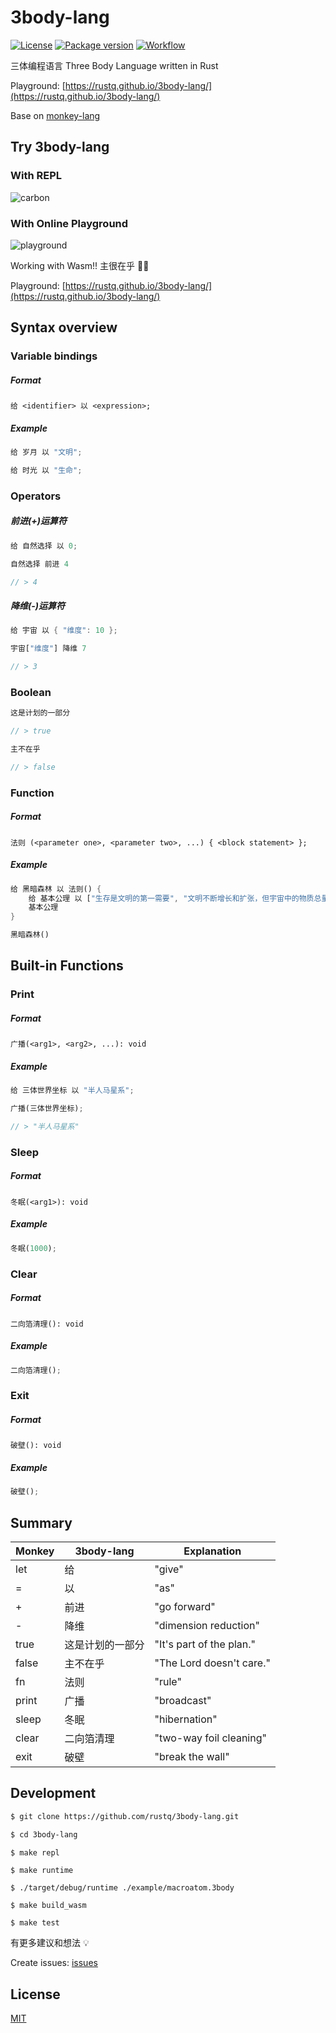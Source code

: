 # 3body-lang

[![License](https://img.shields.io/badge/license-MIT%20License-blue.svg)](https://opensource.org/licenses/MIT)
[![Package version](https://img.shields.io/crates/v/three_body_lang.svg)](https://crates.io/crates/three_body_lang)
[![Workflow](https://img.shields.io/github/actions/workflow/status/rustq/3body-lang/CI.yml?branch=main)](https://github.com/rustq/3body-lang/actions)


三体编程语言 Three Body Language written in Rust

Playground: [https://rustq.github.io/3body-lang/](https://rustq.github.io/3body-lang/)

Base on [monkey-lang](https://github.com/wadackel/rs-monkey-lang)

## Try 3body-lang

### With REPL

![carbon](https://user-images.githubusercontent.com/11075892/218237230-18000cfe-8db1-4bf7-979d-a11695039f35.png)


### With Online Playground

![playground](https://user-images.githubusercontent.com/11075892/218256821-376b9f89-46f7-40b2-9dcd-00baafa31891.png)

Working with Wasm!! 主很在乎 👏🏻

Playground: [https://rustq.github.io/3body-lang/](https://rustq.github.io/3body-lang/)

## Syntax overview

### Variable bindings

##### Format

```
给 <identifier> 以 <expression>;
```

##### Example

```rust
给 岁月 以 "文明";

给 时光 以 "生命";
```

### Operators

##### 前进(+)运算符

```rust
给 自然选择 以 0;

自然选择 前进 4

// > 4
```

##### 降维(-)运算符

```rust
给 宇宙 以 { "维度": 10 };

宇宙["维度"] 降维 7

// > 3
```

### Boolean

```rust
这是计划的一部分

// > true
```

```rust
主不在乎

// > false
```

### Function

##### Format

```
法则 (<parameter one>, <parameter two>, ...) { <block statement> };
```

##### Example

```rust
给 黑暗森林 以 法则() {
    给 基本公理 以 ["生存是文明的第一需要", "文明不断增长和扩张，但宇宙中的物质总量保持不变"];
    基本公理
}

黑暗森林()
```

## Built-in Functions

### Print

##### Format

```
广播(<arg1>, <arg2>, ...): void
```

##### Example

```rust
给 三体世界坐标 以 "半人马星系";

广播(三体世界坐标);

// > "半人马星系"
```

### Sleep

##### Format

```
冬眠(<arg1>): void
```

##### Example

```rust
冬眠(1000);
```

### Clear

##### Format

```
二向箔清理(): void
```

##### Example

```rust
二向箔清理();
```

### Exit

##### Format

```
破壁(): void
```

##### Example

```rust
破壁();
```

## Summary

|Monkey|3body-lang|Explanation|
|---|---|---|
|let|给|"give"|
|=|以|"as"|
|+|前进|"go forward"|
|-|降维|"dimension reduction"|
|true|这是计划的一部分|"It's part of the plan."|
|false|主不在乎|"The Lord doesn't care."|
|fn|法则|"rule"|
|print|广播|"broadcast"|
|sleep|冬眠|"hibernation"|
|clear|二向箔清理|"two-way foil cleaning"|
|exit|破壁|"break the wall"|

## Development

```bash
$ git clone https://github.com/rustq/3body-lang.git

$ cd 3body-lang

$ make repl
```

```
$ make runtime

$ ./target/debug/runtime ./example/macroatom.3body
```

```
$ make build_wasm
```

```
$ make test
```

有更多建议和想法 💡

Create issues: [issues](https://github.com/rustq/3body-lang/issues)

## License

[MIT](https://opensource.org/licenses/MIT)

